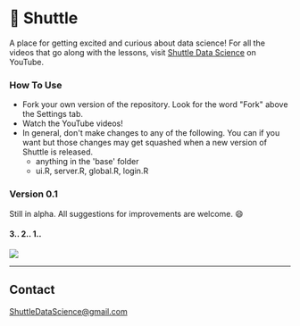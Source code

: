 # :rocket: Shuttle
A place for getting excited and curious about data science! For all the videos that go along with the lessons, visit [Shuttle Data Science](https://www.youtube.com/channel/UCHIge2lulmLXhEhWpajOT3Q) on YouTube.

### How To Use
* Fork your own version of the repository. Look for the word "Fork" above the Settings tab.
* Watch the YouTube videos!
* In general, don't make changes to any of the following. You can if you want but those changes may get squashed when a new version of Shuttle is released.
    * anything in the 'base' folder
    * ui.R, server.R, global.R, login.R

### Version 0.1
Still in alpha. All suggestions for improvements are welcome. :smile:

#### 3.. 2.. 1..
![](https://thumbs.gfycat.com/FastSecondGalapagosmockingbird-size_restricted.gif)

---

## Contact
ShuttleDataScience@gmail.com  
